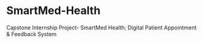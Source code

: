 # SmartMed-Health
Capstone Internship Project- SmartMed Health; Digital Patient Appointment &amp; Feedback System
